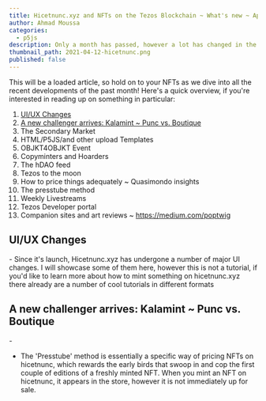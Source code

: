 ```yaml
---
title: Hicetnunc.xyz and NFTs on the Tezos Blockchain ~ What's new ~ April 2021 Update
author: Ahmad Moussa
categories:
  - p5js
description: Only a month has passed, however a lot has changed in the Tezos NFT world. Hicetnunc.xyz has become a lot slicker since it's launch roughly 2 months ago.
thumbnail_path: 2021-04-12-hicetnunc.png
published: false
---
```


This will be a loaded article, so hold on to your NFTs as we dive into all the recent developments of the past month! Here's a quick overview, if you're interested in reading up on something in particular:

1. <a href='#UI'>UI/UX Changes</a>
2. <a href='Kalamint'>A new challenger arrives: Kalamint ~ Punc vs. Boutique</a>
3. The Secondary Market 
4. HTML/P5JS/and other upload Templates
5. OBJKT4OBJKT Event
6. Copyminters and Hoarders
7. The hDAO feed
8. Tezos to the moon
9. How to price things adequately ~ Quasimondo insights
10. The presstube method
11. Weekly Livestreams
12. Tezos Developer portal
13. Companion sites and art reviews ~ https://medium.com/poptwig


<h2><a name='UI'>UI/UX Changes</a></h2>
- Since it's launch, Hicetnunc.xyz has undergone a number of major UI changes. I will showcase some of them here, however this is not a tutorial, if you'd like to learn more about how to mint something on hicetnunc.xyz there already are a number of cool tutorials in different formats

<h2><a name='Kalamint'>A new challenger arrives: Kalamint ~ Punc vs. Boutique</a></h2>
- 

- The 'Presstube' method is essentially a specific way of pricing NFTs on hicetnunc, which rewards the early birds that swoop in and cop the first couple of editions of a freshly minted NFT. When you mint an NFT on hicetnunc, it appears in the store, however it is not immediately up for sale. 
